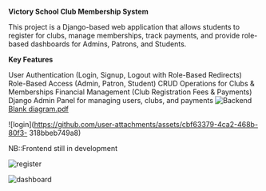 **Victory School Club Membership System**

This project is a Django-based web application that allows students to register for clubs, manage memberships, track payments, and provide role-based dashboards for Admins, Patrons, and Students.

**Key Features**

User Authentication (Login, Signup, Logout with Role-Based Redirects)
Role-Based Access (Admin, Patron, Student)
CRUD Operations for Clubs & Memberships
Financial Management (Club Registration Fees & Payments)
Django Admin Panel for managing users, clubs, and payments
![Backend](https://github.com/user-attachments/assets/d5fd8a17-3731-465d-b788-72c0428baabb)
[Blank diagram.pdf](https://github.com/user-attachments/files/19084793/Blank.diagram.pdf)


![login](https://github.com/user-attachments/assets/cbf63379-4ca2-468b-80f3-
318bbeb749a8)


NB::Frontend still in development 


![register](https://github.com/user-attachments/assets/8c41cd00-650c-46b9-beaa-7864ca473da2)



![dashboard](https://github.com/user-attachments/assets/99343991-f8c4-4d4a-b19e-3b431f98a93a)
